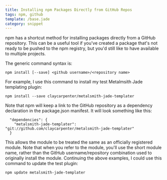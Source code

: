 ```yaml
---
title: Installing npm Packages Directly from GitHub Repos
tags: npm, github
template: /base.jade
category: snippet
---
```


npm has a shortcut method for installing packages directly from a GitHub repository. This can be a useful tool if you've created a package that's not ready to be pushed to the npm registry, but you'd still like to have available to multiple projects.

The generic command syntax is:

```
npm install [--save] <github username>/<repository name>
```

For example, I use this command to install my test Metalmsith Jade templating plugin:

```
npm install --save claycarpenter/metalsmith-jade-templater
```

Note that npm will keep a link to the GitHub repository as a dependency declaration in the package.json manifest. It will look something like this:

```
  "dependencies": {
    "metalsmith-jade-templater": "git://github.com/claycarpenter/metalsmith-jade-templater"
  }
```

This allows the module to be treated the same as an officially registered module. Note that when you refer to the module, you'll use the short module name, rather than the GitHub username/repository combination used to originally install the module. Continuing the above examples, I could use this command to update the test plugin: 

```
npm update metalsmith-jade-templater
```

